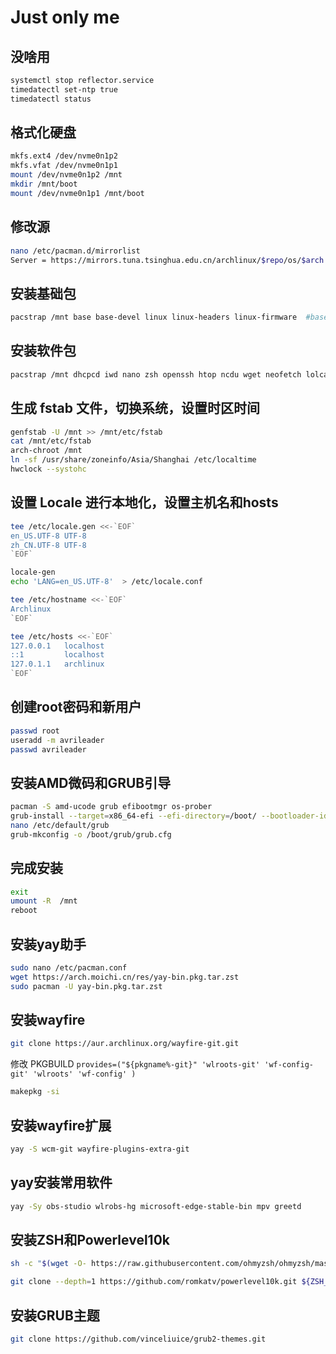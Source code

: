 # Just only me
## 没啥用
```bash
systemctl stop reflector.service
timedatectl set-ntp true
timedatectl status
```
## 格式化硬盘
```bash
mkfs.ext4 /dev/nvme0n1p2
mkfs.vfat /dev/nvme0n1p1
mount /dev/nvme0n1p2 /mnt
mkdir /mnt/boot
mount /dev/nvme0n1p1 /mnt/boot
```
## 修改源
```bash
nano /etc/pacman.d/mirrorlist
Server = https://mirrors.tuna.tsinghua.edu.cn/archlinux/$repo/os/$arch
```
## 安装基础包
```bash
pacstrap /mnt base base-devel linux linux-headers linux-firmware  #base-devel在AUR包的安装是必须的
```
## 安装软件包
```bash 
pacstrap /mnt dhcpcd iwd nano zsh openssh htop ncdu wget neofetch lolcat bat kitty lsd bpytop tar gzip ranger alsa-utils pulseaudio pulseaudio-alsa pavucontrol noto-fonts-emoji noto-fonts-extra wqy-zenhei fcitx5-im fcitx5-chinese-addons fcitx5-material-color waybar swaylock wofi brightnessctl qt5-wayland python-pillow ntp gping 
```
## 生成 fstab 文件，切换系统，设置时区时间
```bash
genfstab -U /mnt >> /mnt/etc/fstab
cat /mnt/etc/fstab
arch-chroot /mnt
ln -sf /usr/share/zoneinfo/Asia/Shanghai /etc/localtime
hwclock --systohc
```
## 设置 Locale 进行本地化，设置主机名和hosts
```bash
tee /etc/locale.gen <<-`EOF`
en_US.UTF-8 UTF-8
zh_CN.UTF-8 UTF-8
`EOF`

locale-gen
echo 'LANG=en_US.UTF-8'  > /etc/locale.conf

tee /etc/hostname <<-`EOF`
Archlinux
`EOF`

tee /etc/hosts <<-`EOF`
127.0.0.1   localhost
::1         localhost
127.0.1.1   archlinux
`EOF`
```
## 创建root密码和新用户
```bash
passwd root
useradd -m avrileader
passwd avrileader
```
## 安装AMD微码和GRUB引导
```bash
pacman -S amd-ucode grub efibootmgr os-prober
grub-install --target=x86_64-efi --efi-directory=/boot/ --bootloader-id=Archlinux
nano /etc/default/grub
grub-mkconfig -o /boot/grub/grub.cfg
```
## 完成安装
```bash
exit
umount -R  /mnt
reboot  
```
## 安装yay助手
```bash
sudo nano /etc/pacman.conf
wget https://arch.moichi.cn/res/yay-bin.pkg.tar.zst
sudo pacman -U yay-bin.pkg.tar.zst
```
## 安装wayfire
```bash
git clone https://aur.archlinux.org/wayfire-git.git
```
修改 PKGBUILD `provides=("${pkgname%-git}" 'wlroots-git' 'wf-config-git' 'wlroots' 'wf-config' )`
```bash
makepkg -si
```
## 安装wayfire扩展
```bash
yay -S wcm-git wayfire-plugins-extra-git
```
## yay安装常用软件
```bash
yay -Sy obs-studio wlrobs-hg microsoft-edge-stable-bin mpv greetd 
```
## 安装ZSH和Powerlevel10k
```bash
sh -c "$(wget -O- https://raw.githubusercontent.com/ohmyzsh/ohmyzsh/master/tools/install.sh)"

git clone --depth=1 https://github.com/romkatv/powerlevel10k.git ${ZSH_CUSTOM:-$HOME/.oh-my-zsh/custom}/themes/powerlevel10k
```
## 安装GRUB主题
```bash
git clone https://github.com/vinceliuice/grub2-themes.git
```

